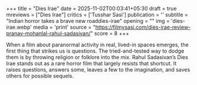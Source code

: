 +++
title = "Dies Irae"
date = 2025-11-02T00:03:41+05:30
draft = true
mreviews = ["Dies Irae"]
critics = ['Tusshar Sasi']
publication = ''
subtitle = "Indian horror takes a brave new roaddies-irae"
opening = ""
img = 'dies-irae.webp'
media = 'print'
source = "https://filmysasi.com/dies-irae-review-pranav-mohanlal-rahul-sadasivan/"
score = 8
+++

When a film about paranormal activity in real, lived-in spaces emerges, the first thing that strikes us is questions. The tried-and-tested way to dodge them is by throwing religion or folklore into the mix. Rahul Sadasivan’s Dies Irae stands out as a rare horror film that largely resists that shortcut. It raises questions, answers some, leaves a few to the imagination, and saves others for possible sequels.

